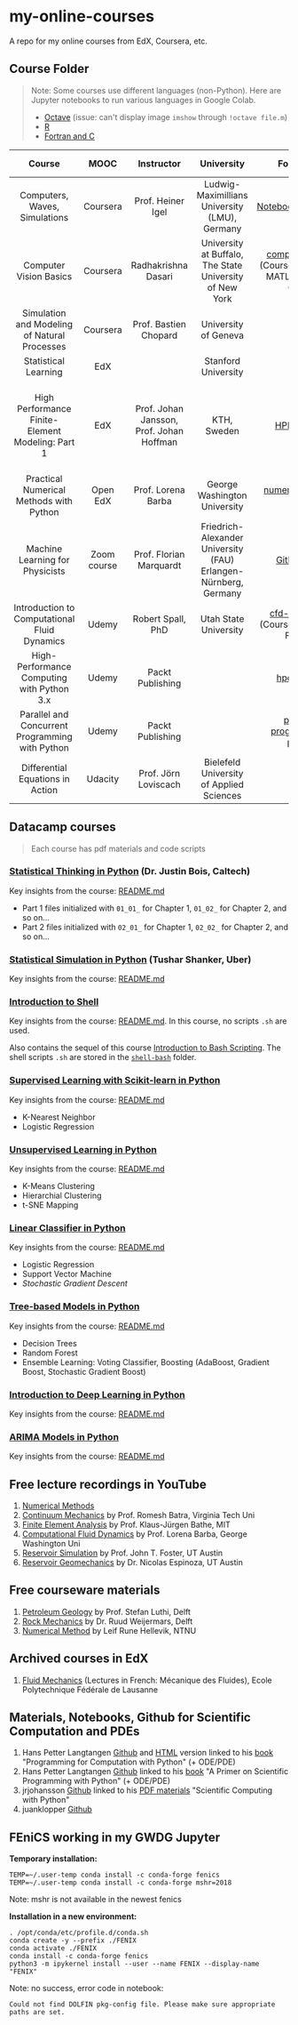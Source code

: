 # my-online-courses

A repo for my online courses from EdX, Coursera, etc.

## Course Folder

> Note: Some courses use different languages (non-Python). Here are Jupyter notebooks to run various languages in Google Colab.
> * [Octave](https://github.com/yohanesnuwara/nuwara-online-courses/blob/master/various-languages-colab/octave_minimal.ipynb) (issue: can't display image `imshow` through `!octave file.m`)
> * [R](https://github.com/yohanesnuwara/nuwara-online-courses/blob/master/various-languages-colab/R_notebook.ipynb)
> * [Fortran and C](https://github.com/yohanesnuwara/nuwara-online-courses/blob/master/various-languages-colab/Fortran_and_C.ipynb)

|Course|MOOC|Instructor|University|Folder Link|External material|
|:---:|:---:|:---:|:---:|:---:|:---:|
|Computers, Waves, Simulations|Coursera|Prof. Heiner Igel|Ludwig-Maximillians<br> University (LMU), Germany|[Notebooks4Coursera](https://github.com/yohanesnuwara/my-online-courses/tree/master/Notebooks4Coursera)|[seismo-live](http://www.seismo-live.org/)|
|Computer Vision Basics|Coursera|Radhakrishna Dasari|University at Buffalo,<br> The State University of New York|[computer-vision](https://github.com/yohanesnuwara/nuwara-online-courses/tree/master/computer-vision)<br> (Course practices in MATLAB, open in Colab)|
|Simulation and Modeling of Natural Processes|Coursera|Prof. Bastien Chopard|University of Geneva|||
|Statistical Learning|EdX||Stanford University|||
|High Performance Finite-Element Modeling: Part 1|EdX|Prof. Johan Jansson,<br> Prof. Johan Hoffman|KTH, Sweden|[HPFEM_KTH](https://github.com/yohanesnuwara/my-online-courses/tree/master/HPFEM_KTH)|[Solving PDEs in Python - The FEniCS Tutorial Volume I](https://fenicsproject.org/pub/tutorial/html/ftut1.html)|
|Practical Numerical Methods with Python|Open EdX|Prof. Lorena Barba|George Washington University|[numerical-mooc-barba](https://github.com/yohanesnuwara/nuwara-online-courses/tree/master/numerical-mooc-barba)||
|Machine Learning for Physicists|Zoom course|Prof. Florian Marquardt|Friedrich-Alexander University (FAU) Erlangen-Nürnberg, Germany|[Github Repo](github.com/yohanesnuwara/ML_for_physicist)|[Course website](https://pad.gwdg.de/s/HJtiTE__U)
|Introduction to Computational Fluid Dynamics|Udemy|Robert Spall, PhD|Utah State University|[cfd-robertspall](https://github.com/yohanesnuwara/nuwara-online-courses/tree/master/cfd-robertspall)<br> (Course practices in Fortran)||
|High-Performance Computing with Python 3.x|Udemy|Packt Publishing||[hpc-python](https://github.com/yohanesnuwara/nuwara-online-courses/tree/master/hpc-python)||
|Parallel and Concurrent Programming with Python|Udemy|Packt Publishing||[parallel-programming-python](https://github.com/yohanesnuwara/nuwara-online-courses/tree/master/parallel-programming-python)||
|Differential Equations in Action|Udacity|Prof. Jörn Loviscach|Bielefeld University of Applied Sciences|||

## Datacamp courses
> Each course has pdf materials and code scripts

### [Statistical Thinking in Python](https://github.com/yohanesnuwara/nuwara-online-courses/tree/master/datacamp/statistical-thinking-python) (Dr. Justin Bois, Caltech)

Key insights from the course: [README.md](https://github.com/yohanesnuwara/nuwara-online-courses/blob/master/datacamp/statistical-thinking-python/README.md)
* Part 1 files initialized with `01_01_` for Chapter 1, `01_02_` for Chapter 2, and so on...
* Part 2 files initialized with `02_01_` for Chapter 1, `02_02_` for Chapter 2, and so on...

### [Statistical Simulation in Python](https://github.com/yohanesnuwara/nuwara-online-courses/tree/master/datacamp/statistical-simulation-python) (Tushar Shanker, Uber)

Key insights from the course: [README.md](https://github.com/yohanesnuwara/nuwara-online-courses/edit/master/datacamp/statistical-simulation-python/README.md)

### [Introduction to Shell](https://github.com/yohanesnuwara/nuwara-online-courses/tree/master/datacamp/shell-bash)

Key insights from the course: [README.md](https://github.com/yohanesnuwara/nuwara-online-courses/tree/master/datacamp/shell-bash/README.md). In this course, no scripts `.sh` are used.

Also contains the sequel of this course [Introduction to Bash Scripting](https://github.com/yohanesnuwara/nuwara-online-courses/tree/master/datacamp/shell-bash/BASH-SCRIPTING.md). The shell scripts `.sh` are stored in the [`shell-bash`](https://github.com/yohanesnuwara/nuwara-online-courses/tree/master/datacamp/shell-bash) folder.

### [Supervised Learning with Scikit-learn in Python](https://github.com/yohanesnuwara/nuwara-online-courses/tree/master/datacamp/ML-supervised-learning-python)

Key insights from the course: [README.md](https://github.com/yohanesnuwara/nuwara-online-courses/tree/master/datacamp/ML-supervised-learning-python/README.md)

* K-Nearest Neighbor
* Logistic Regression

### [Unsupervised Learning in Python](https://github.com/yohanesnuwara/nuwara-online-courses/tree/master/datacamp/ML-unsupervised-learning-python)

Key insights from the course: [README.md](https://github.com/yohanesnuwara/nuwara-online-courses/tree/master/datacamp/ML-unsupervised-learning-python/README.md)

* K-Means Clustering
* Hierarchial Clustering
* t-SNE Mapping

### [Linear Classifier in Python](https://github.com/yohanesnuwara/nuwara-online-courses/blob/master/datacamp/ML-linear-classifier-python)

Key insights from the course: [README.md](https://github.com/yohanesnuwara/nuwara-online-courses/blob/master/datacamp/ML-linear-classifier-python/README.md)

* Logistic Regression
* Support Vector Machine
* *Stochastic Gradient Descent*

### [Tree-based Models in Python](https://github.com/yohanesnuwara/nuwara-online-courses/blob/master/datacamp/ML-tree-python)

Key insights from the course: [README.md](https://github.com/yohanesnuwara/nuwara-online-courses/blob/master/datacamp/ML-tree-python/README.md)

* Decision Trees
* Random Forest
* Ensemble Learning: Voting Classifier, Boosting (AdaBoost, Gradient Boost, Stochastic Gradient Boost)

### [Introduction to Deep Learning in Python](https://github.com/yohanesnuwara/nuwara-online-courses/blob/master/datacamp/ML-deep-learning)

Key insights from the course: [README.md](https://github.com/yohanesnuwara/nuwara-online-courses/blob/master/datacamp/ML-deep-learning/README.md)

### [ARIMA Models in Python](https://github.com/yohanesnuwara/nuwara-online-courses/blob/master/datacamp/ARIMA)

Key insights from the course: [README.md](https://github.com/yohanesnuwara/nuwara-online-courses/blob/master/datacamp/ARIMA/README.md)

## Free lecture recordings in YouTube

1. [Numerical Methods](https://www.youtube.com/channel/UCtXs16H04R0SSeRI8UEXMxw)
2. [Continuum Mechanics](https://www.youtube.com/playlist?list=PLq-Gm0yRYwTg9gY-xhVpZ5LoctJVi-m2S) by Prof. Romesh Batra, Virginia Tech Uni
3. [Finite Element Analysis](https://www.youtube.com/watch?v=oNqSzzycRhw) by Prof. Klaus-Jürgen Bathe, MIT
4. [Computational Fluid Dynamics](https://www.youtube.com/playlist?list=PL30F4C5ABCE62CB61) by Prof. Lorena Barba, George Washington Uni
5. [Reservoir Simulation](https://www.youtube.com/channel/UCkCwNnLZnRoaHYFyKTdySDw) by Prof. John T. Foster, UT Austin
6. [Reservoir Geomechanics](https://www.youtube.com/channel/UCFZu4RgaS8pKsfO75979fvg/playlists) by Dr. Nicolas Espinoza, UT Austin

## Free courseware materials

1. [Petroleum Geology](https://ocw.tudelft.nl/courses/petroleum-geology/) by Prof. Stefan Luthi, Delft  
2. [Rock Mechanics](https://ocw.tudelft.nl/courses/principles-of-rock-mechanics/) by Dr. Ruud Weijermars, Delft
3. [Numerical Method](http://folk.ntnu.no/leifh/teaching/tkt4140/._main000.html) by Leif Rune Hellevik, NTNU

## Archived courses in EdX

1. [Fluid Mechanics](https://courses.edx.org/courses/course-v1:EPFLx+MF201x+1T2018/course/) (Lectures in French: Mécanique des Fluides), Ecole Polytechnique Fédérale de Lausanne

## Materials, Notebooks, Github for Scientific Computation and PDEs

1. Hans Petter Langtangen [Github](https://github.com/hplgit/prog4comp/tree/master/src/py/) and [HTML](http://hplgit.github.io/Programming-for-Computations/pub/p4c/._p4c-bootstrap-Python001.html) version linked to his [book](https://github.com/yohanesnuwara/nuwara-online-courses/blob/master/books/Langtangen%20-%20Programming%20for%20Computations%20with%20Python.pdf) "Programming for Computation with Python" (+ ODE/PDE)
2. Hans Petter Langtangen [Github](https://github.com/hplgit/scipro-primer) linked to his [book](https://github.com/yohanesnuwara/nuwara-online-courses/blob/master/books/Langtangen_APrimerOnScientificProgramming_Python.pdf) "A Primer on Scientific Programming with Python" (+ ODE/PDE)
3. jrjohansson [Github](https://github.com/jrjohansson/scientific-python-lectures) linked to his [PDF materials](https://github.com/yohanesnuwara/nuwara-online-courses/blob/master/books/Scientific-Computing-with-Python.pdf) "Scientific Computing with Python"
4. juanklopper [Github](https://github.com/juanklopper/Differential-Equations)

## FEniCS working in my GWDG Jupyter

**Temporary installation:**
```
TEMP=~/.user-temp conda install -c conda-forge fenics
TEMP=~/.user-temp conda install -c conda-forge mshr=2018 
```
Note: mshr is not available in the newest fenics

**Installation in a new environment:**
```
. /opt/conda/etc/profile.d/conda.sh
conda create -y --prefix ./FENIX
conda activate ./FENIX
conda install -c conda-forge fenics
python3 -m ipykernel install --user --name FENIX --display-name "FENIX"
```
Note: no success, error code in notebook:
```
Could not find DOLFIN pkg-config file. Please make sure appropriate paths are set.
```
